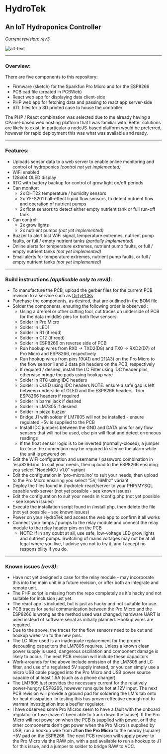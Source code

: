 # HydroTek
## An IoT Hydroponics Controller

*Current revision: rev3*

![alt-text](https://i.imgur.com/i79Ttwah.jpg "Image")

---

### Overview:

There are five components to this repository:
* Firmware (sketch) for the Sparkfun Pro Micro and for the ESP8266
* PCB cad file (created in PCBWeb)
* React web app for displaying data client-side
* PHP web app for fetching data and passing to react app server-side
* STL files for a 3D printed case to house the controller

The PHP / React combination was selected due to me already having a CPanel-based web hosting platform that I was familiar with. Better solutions are likely to exist, in particular a nodeJS-based platform would be preferred, however for rapid deployment this was what was available and ready.

---

### Features:

* Uploads sensor data to a web server to enable online monitoring and control of hydroponics *(control not yet implemented)*
* WiFi enabled
* 128x64 OLED display
* RTC with battery backup for control of grow light on/off periods
* Can monitor:
  * 2x DHT22 temperature / humidity sensors
  * 2x YF-S201 hall-effect liquid flow sensors, to detect nutrient flow and operation of nutrient pumps
  * 2x float sensors to detect either empty nutrient tank or full run-off tank
* Can control:
  * 2x grow lights
  * 2x nutrient pumps *(not yet implemented)*
* Buzzer to alert lost WiFi signal, temperature extremes, nutrient pump faults, or full / empty nutrient tanks *(partially implemented)*
* Online alerts for temperature extremes, nutrient pump faults, or full / empty nutrient tanks *(not yet implemented)*
* Email alerts for temperature extremes, nutrient pump faults, or full / empty nutrient tanks *(not yet implemented)*

---

### Build instructions *(applicable only to rev3)*:

* To manufacture the PCB, upload the gerber files for the current PCB revision to a service such as [DirtyPCBs](http://dirtypcbs.com/store/pcbs)
* Purchase the components, as desired, that are outlined in the BOM file
* Solder the components, ensuring the following order is observed :
  * Using a dremel or other cutting tool, cut traces on underside of PCB for the data (middle) pins for both flow sensors
  * Solder in Pro Micro
  * Solder in LED1
  * Solder in R1 (if reqd)
  * Solder in C12 (if reqd)
  * Solder in ESP8266 on reverse side of PCB
  * Run hookup wires from RX0 -> TXD2(D8) and TX0 -> RXD2(D7) of Pro Micro and ESP8266, respectively
  * Run hookup wires from pins 19(A1) and 21(A3) on the Pro Micro to the flow sensor 1 and 2 data pin headers on the PCB, respectively
  * If required / desired, install the LC Filter using IDC header pins, otherwise bridge the pads using hookup wire
  * Solder in RTC using IDC headers
  * Solder in OLED using IDC headers NOTE: ensure a safe gap is left between underside of OLED and the ESP8266 headers. Trim ESP8266 headers if required
  * Solder in barrel jack if desired
  * Solder in LM7805 if desired
  * Solder in piezo buzzer
  * Bridge J1 with solder if LM7805 will not be installed - ensure regulated +5v is supplied to the PCB
  * Install IDC jumpers between the GND and DATA pins for any flow sensors that will not be used, else pin will float and detect erroneous readings
  * If the float sensor logic is to be inverted (normally-closed), a jumper to close the connection may be required to silence the alarm while the unit is powered on  
* Edit the WiFi configuration and username / password combination in 'esp8266.ino' to suit your needs, then upload to the ESP8266 ensuring you select "NodeMCU v1.0" variant
* Edit the configuration in 'pro-micro.ino' to suit your needs, then upload to the Pro Micro ensuring you select "5V, 16Mhz" variant
* Deploy the files found in /hydrotek-react/server to your PHP/MYSQL capable web server (not yet possible - see known issues)
* Edit the configuration to suit your needs in /config.php (not yet possible - see known issues)
* Execute the installation script found in /install.php, then delete the file (not yet possible - see known issues)
* Power on your HydroTek and access the web app to confirm it all works
* Connect your lamps / pumps to the relay module and connect the relay module to the relay header pins on the PCB
  * NOTE: If in any doubt at all, use safe, low-voltage LED grow lights and nutrient pumps. Switching of mains voltages may not be at all legal where you live, I advise you not to try it, and I accept no responsibility if you do.

---

### Known issues *(rev3)*:

* Have not yet designed a case for the relay module - may incorporate this into the main unit in a future revision, or offer both an integrate and remote unit.
* The PHP script is missing from the repo completely as it's hacky and not suitable for inclusion just yet.
* The react app is included, but is just as hacky and not suitable for use.
* PCB traces for serial communication between the Pro Micro and the ESP8266 is wrong as the method used was changed; hardware UART is used instead of software serial as initially planned. Hookup wires are required.
* Due to the above, the traces for the flow sensors need to be cut and hookup wires ran to the new pins.
* The LC filter used is an inadequate replacement for the proper decoupling capacitors the LM7805 requires. Unless a known clean power supply is used, dangerous oscillation and component damage is likely to occur. The next PCB revision will include these capacitors.
* Work-arounds for the above include omission of the LM7805 and LC filter, and use of a regulated 5V supply instead, or you can simply use a micro USB cable plugged into the Pro Micro and USB power source capable of at least 1.5A (such as a phone charger).
* The LM7805 *just* provides the necessary current for the relatively power-hungry ESP8266, however runs quite hot at 12V input. The next PCB revision will provide a ground pad for soldering the LM's tab onto for heat dissipation. In testing this has proven effective enough not to warrant investigation into a beefier regulator.
* I have observed some Pro Micros seem to have a fault with the onboard regulator or fuse (haven't been able to track down the cause). If the Pro Micro will not power on when the PCB is supplied with power, or if the other components don't get power when the Pro Micro is supplied by USB, run a hookup wire from **J1 on the Pro Micro** to the nearby (square) +5V pad on the ESP8266. The next PCB revision will supply power to the Pro Micro via the RAW pin, with a pad available to run a hookup to J1 for this issue, and a jumper to solder to bridge RAW to VCC.

